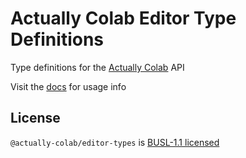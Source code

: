 # Actually Colab Editor Type Definitions

Type definitions for the [Actually Colab](https://actuallycolab.org) API

Visit the [docs](https://docs.actuallycolab.org) for usage info

## License

`@actually-colab/editor-types` is [BUSL-1.1 licensed](https://github.com/actually-colab/editor/blob/main/types/LICENSE)
